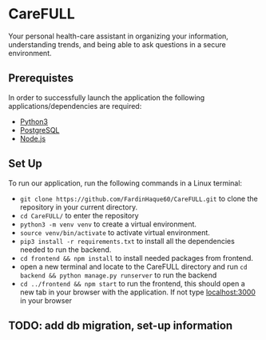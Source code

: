 # CareFULL
Your personal health-care assistant in organizing your information, understanding trends, and being able to ask questions in a secure environment.

## Prerequistes
In order to successfully launch the application the following applications/dependencies are required:
* [Python3](https://www.python.org/)
* [PostgreSQL](https://www.postgresql.org/download/)
* [Node.js](https://nodejs.org/en/download)

## Set Up
To run our application, run the following commands in a Linux terminal: 
* `git clone https://github.com/FardinHaque60/CareFULL.git` to clone the repository in your current directory.
* `cd CareFULL/` to enter the repository 
* `python3 -m venv venv` to create a virtual environment.  
* `source venv/bin/activate` to activate virtual environment.  
* `pip3 install -r requirements.txt` to install all the dependencies needed to run the backend.
* `cd frontend && npm install` to install needed packages from frontend.
* open a new terminal and locate to the CareFULL directory and run `cd backend && python manage.py runserver` to run the backend
* `cd ../frontend && npm start` to run the frontend, this should open a new tab in your browser with the application. If not type [localhost:3000](localhost:3000) in your browser

## TODO: add db migration, set-up information